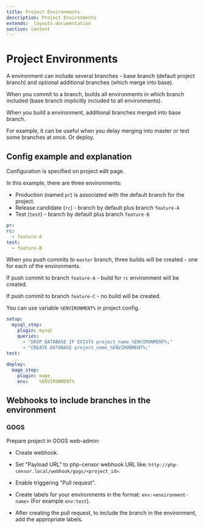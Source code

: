 ```yaml
---
title: Project Environments
description: Project Environments
extends: _layouts.documentation
section: content
---
```


Project Environments
====================

A environment can include several branches - base branch (default project branch) and optional additional branches 
(which merge into base).

When you commit to a branch, builds all environments in which branch included (base branch implicitly included to all 
environments).

When you build a environment, additional branches merged into base branch.

For example, it can be useful when you delay merging into master or test some branches at once. Or deploy.


Config example and explanation
------------------------------
Configuration is specified on project edit page.

In this example, there are three environments:
* Production (named `pr`) is associated with the default branch for the project.
* Release candidate (`rc`) - branch by default plus branch `feature-A`
* Test (`test`) - branch by default plus branch `feature-B`

```yml
pr:
rc:
  - feature-A
test:
  - feature-B
```

When you push commits to `master` branch, three builds will be created - one for each of the environments.

If push commit to branch `feature-A` - build for `rc` environment will be created.

If push commit to branch `feature-C` - no build will be created.

You can use variable `%ENVIRONMENT%` in project config.

```yml
setup:
  mysql_step:
    plugin: mysql
    queries:
      - "DROP DATABASE IF EXISTS project_name_%ENVIRONMENT%;"
      - "CREATE DATABASE project_name_%ENVIRONMENT%;"
test:
  ...
deploy:
  mage_step:
    plugin: mage
    env:    %ENVIRONMENT%
```


Webhooks to include branches in the environment
-----------------------------------------------

### GOGS

Prepare project in GOGS web-admin:

* Create webhook.

* Set "Payload URL" to php-censor webhook URL like: `http://php-censor.local/webhook/gogs/<project_id>`.

* Enable triggering "Pull request".

* Create labels for your environments in the format: `env:<environment-name>` (For example `env:test`).

* After creating the pull request, to include the branch in the environment, add the appropriate labels.
